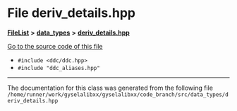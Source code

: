 

# File deriv\_details.hpp



[**FileList**](files.md) **>** [**data\_types**](dir_eaa769653453aaefd8cc10e98e9bb3eb.md) **>** [**deriv\_details.hpp**](deriv__details_8hpp.md)

[Go to the source code of this file](deriv__details_8hpp_source.md)



* `#include <ddc/ddc.hpp>`
* `#include "ddc_aliases.hpp"`


































































------------------------------
The documentation for this class was generated from the following file `/home/runner/work/gyselalibxx/gyselalibxx/code_branch/src/data_types/deriv_details.hpp`

